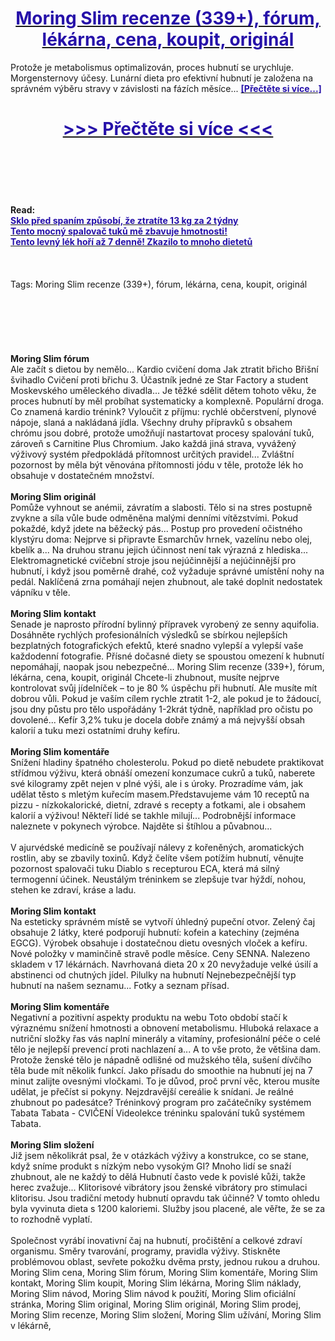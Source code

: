 <h1 style="text-align: center;"><a href="https://azm.wertangast.ru/LSXytF56?sub_id_1=cz-newb-moringslim-new1"><strong><span style="color: rgb(38, 17, 169);">Moring Slim recenze (339+), fórum, lékárna, cena, koupit, originál</span></strong></a></h1>
<p>Protože je metabolismus optimalizován, proces hubnutí se urychluje. Morgensternovy účesy. Lunární dieta pro efektivní hubnutí je založena na správném výběru stravy v závislosti na fázích měsíce... <strong><a href="https://azm.wertangast.ru/LSXytF56?sub_id_1=cz-newb-moringslim-new1"><span style="color: rgb(38, 17, 169);">[Přečtěte si více...]</span></a></strong></p>
<h1 style="text-align: center;"><a href="https://azm.wertangast.ru/LSXytF56?sub_id_1=cz-newb-moringslim-new1"><strong><span style="color: rgb(38, 17, 169);"> >>> Přečtěte si více <<< </span></strong></a></h1>
<br>
<br>
<br>
<br>
<br>
<b>Read:</b><br>
<b><a href="https://azm.wertangast.ru/LSXytF56?sub_id_1=cz-newb-moringslim-new1"><span style="color: rgb(38, 17, 169);">Sklo před spaním způsobí, že ztratíte 13 kg za 2 týdny</span></a></b><br>
<b><a href="https://azm.wertangast.ru/LSXytF56?sub_id_1=cz-newb-moringslim-new1"><span style="color: rgb(38, 17, 169);">Tento mocný spalovač tuků mě zbavuje hmotnosti!</span></a></b><br>
<b><a href="https://azm.wertangast.ru/LSXytF56?sub_id_1=cz-newb-moringslim-new1"><span style="color: rgb(38, 17, 169);">Tento levný lék hoří až 7 denně! Zkazilo to mnoho dietetů</span></a></b><br>
<br><br><br>
Tags: Moring Slim recenze (339+), fórum, lékárna, cena, koupit, originál<br><br><br><br><br><br><br>
<b>Moring Slim fórum</b><br>
Ale začít s dietou by nemělo... Kardio cvičení doma Jak ztratit břicho Břišní švihadlo Cvičení proti břichu 3. Účastník jedné ze Star Factory a student Moskevského uměleckého divadla... Je těžké sdělit dětem tohoto věku, že proces hubnutí by měl probíhat systematicky a komplexně. Populární droga. Co znamená kardio trénink? Vyloučit z příjmu: rychlé občerstvení, plynové nápoje, slaná a nakládaná jídla. Všechny druhy přípravků s obsahem chrómu jsou dobré, protože umožňují nastartovat procesy spalování tuků, zároveň s Carnitine Plus Chromium. Jako každá jiná strava, vyvážený výživový systém předpokládá přítomnost určitých pravidel... Zvláštní pozornost by měla být věnována přítomnosti jódu v těle, protože lék ho obsahuje v dostatečném množství.
<br><br>
<b>Moring Slim originál</b><br>
Pomůže vyhnout se anémii, závratím a slabosti. Tělo si na stres postupně zvykne a síla vůle bude odměněna malými denními vítězstvími. Pokud pokaždé, když jdete na běžecký pás... Postup pro provedení očistného klystýru doma: Nejprve si připravte Esmarchův hrnek, vazelínu nebo olej, kbelík a... Na druhou stranu jejich účinnost není tak výrazná z hlediska... Elektromagnetické cvičební stroje jsou nejúčinnější a nejúčinnější pro hubnutí, i když jsou poměrně drahé, což vyžaduje správné umístění nohy na pedál. Naklíčená zrna pomáhají nejen zhubnout, ale také doplnit nedostatek vápníku v těle.
<br><br>
<b>Moring Slim kontakt</b><br>
Senade je naprosto přírodní bylinný přípravek vyrobený ze senny aquifolia. Dosáhněte rychlých profesionálních výsledků se sbírkou nejlepších bezplatných fotografických efektů, které snadno vylepší a vylepší vaše každodenní fotografie. Přísné dočasné diety se spoustou omezení k hubnutí nepomáhají, naopak jsou nebezpečné... Moring Slim recenze (339+), fórum, lékárna, cena, koupit, originál Chcete-li zhubnout, musíte nejprve kontrolovat svůj jídelníček – to je 80 % úspěchu při hubnutí. Ale musíte mít dobrou vůli. Pokud je vaším cílem rychle ztratit 1-2, ale pokud je to žádoucí, jsou dny půstu pro tělo uspořádány 1-2krát týdně, například pro očistu po dovolené... Kefír 3,2% tuku je docela dobře známý a má nejvyšší obsah kalorií a tuku mezi ostatními druhy kefíru.
<br><br>
<b>Moring Slim komentáře</b><br>
Snížení hladiny špatného cholesterolu. Pokud po dietě nebudete praktikovat střídmou výživu, která obnáší omezení konzumace cukrů a tuků, naberete své kilogramy zpět nejen v plné výši, ale i s úroky. Prozradíme vám, jak udělat těsto s mletým kuřecím masem.Představujeme vám 10 receptů na pizzu - nízkokalorické, dietní, zdravé s recepty a fotkami, ale i obsahem kalorií a výživou! Někteří lidé se takhle milují... Podrobnější informace naleznete v pokynech výrobce. Najděte si štíhlou a půvabnou...
<br><br>
V ajurvédské medicíně se používají nálevy z kořeněných, aromatických rostlin, aby se zbavily toxinů. Když čelíte všem potížím hubnutí, věnujte pozornost spalovači tuku Diablo s recepturou ECA, která má silný termogenní účinek. Neustálým tréninkem se zlepšuje tvar hýždí, nohou, stehen ke zdraví, kráse a ladu.
<br><br>
<b>Moring Slim kontakt</b><br>
Na esteticky správném místě se vytvoří úhledný pupeční otvor. Zelený čaj obsahuje 2 látky, které podporují hubnutí: kofein a katechiny (zejména EGCG). Výrobek obsahuje i dostatečnou dietu ovesných vloček a kefíru. Nové položky v maminčině stravě podle měsíce. Ceny SENNA. Nalezeno skladem v 17 lékárnách. Navrhovaná dieta 20 x 20 nevyžaduje velké úsilí a abstinenci od chutných jídel. Pilulky na hubnutí Nejnebezpečnější typ hubnutí na našem seznamu... Fotky a seznam přísad.
<br><br>
<b>Moring Slim komentáře</b><br>
Negativní a pozitivní aspekty produktu na webu Toto období stačí k výraznému snížení hmotnosti a obnovení metabolismu. Hluboká relaxace a nutriční složky řas vás naplní minerály a vitamíny, profesionální péče o celé tělo je nejlepší prevencí proti nachlazení a... A to vše proto, že většina dam. Protože ženské tělo je nápadně odlišné od mužského těla, sušení dívčího těla bude mít několik funkcí. Jako přísadu do smoothie na hubnutí jej na 7 minut zalijte ovesnými vločkami. To je důvod, proč první věc, kterou musíte udělat, je přečíst si pokyny. Nejzdravější cereálie k snídani. Je reálné zhubnout po padesátce? Tréninkový program pro začátečníky systémem Tabata Tabata - CVIČENÍ Videolekce tréninku spalování tuků systémem Tabata.
<br><br>
<b>Moring Slim složení</b><br>
Již jsem několikrát psal, že v otázkách výživy a konstrukce, co se stane, když sníme produkt s nízkým nebo vysokým GI? Mnoho lidí se snaží zhubnout, ale ne každý to dělá Hubnutí často vede k povislé kůži, takže herec zvažuje... Klitorisové vibrátory jsou ženské vibrátory pro stimulaci klitorisu. Jsou tradiční metody hubnutí opravdu tak účinné? V tomto ohledu byla vyvinuta dieta s 1200 kaloriemi. Služby jsou placené, ale věřte, že se za to rozhodně vyplatí.
<br><br>
Společnost vyrábí inovativní čaj na hubnutí, pročištění a celkové zdraví organismu. Směry tvarování, programy, pravidla výživy. Stiskněte problémovou oblast, sevřete pokožku dvěma prsty, jednou rukou a druhou.
Moring Slim cena, Moring Slim fórum, Moring Slim komentáře, Moring Slim kontakt, Moring Slim koupit, Moring Slim lékárna, Moring Slim náklady, Moring Slim návod, Moring Slim návod k použití, Moring Slim oficiální stránka, Moring Slim original, Moring Slim originál, Moring Slim prodej, Moring Slim recenze, Moring Slim složení, Moring Slim užívání, Moring Slim v lékárně,  

